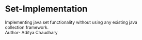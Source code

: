 # Set-Implementation
Implementing java set functionality without using any existing java collection framework.
<br>
Author- Aditya Chaudhary

